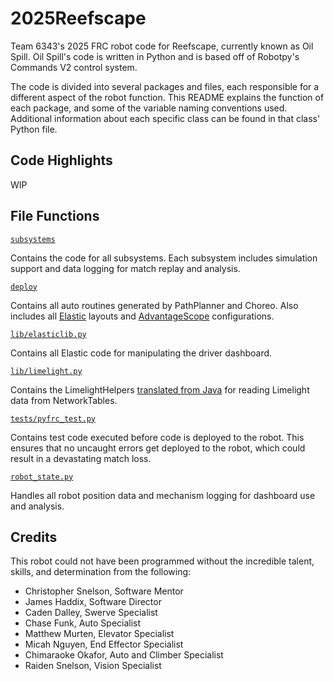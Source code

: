 # 2025Reefscape

Team 6343's 2025 FRC robot code for Reefscape, currently known as Oil Spill. Oil Spill's code is written in Python and is based off of Robotpy's Commands V2 control system.

The code is divided into several packages and files, each responsible for a different aspect of the robot function. This README explains the function of each package, and some of the variable naming conventions used. Additional information about each specific class can be found in that class' Python file.

## Code Highlights
WIP

## File Functions

[`subsystems`](subsystems)

Contains the code for all subsystems. Each subsystem includes simulation support and data logging for match replay and analysis.

[`deploy`](deploy)

Contains all auto routines generated by PathPlanner and Choreo. Also includes all [Elastic](https://github.com/Gold872/elastic-dashboard) layouts and [AdvantageScope](https://docs.advantagescope.org/) configurations.

[`lib/elasticlib.py`](lib/elasticlib.py)

Contains all Elastic code for manipulating the driver dashboard.

[`lib/limelight.py`](lib/limelight.py)

Contains the LimelightHelpers [translated from Java](https://github.com/LimelightVision/limelightlib-wpijava/blob/89accc690a9b5bc5cfb0914ebbb444d66dd8ce3b/LimelightHelpers.java) for reading Limelight data from NetworkTables.

[`tests/pyfrc_test.py`](tests/pyfrc_test.py)

Contains test code executed before code is deployed to the robot. This ensures that no uncaught errors get deployed to the robot, which could result in a devastating match loss.

[`robot_state.py`](robot_state.py)

Handles all robot position data and mechanism logging for dashboard use and analysis.

## Credits

This robot could not have been programmed without the incredible talent, skills, and determination from the following:
- Christopher Snelson, Software Mentor
- James Haddix, Software Director
- Caden Dalley, Swerve Specialist
- Chase Funk, Auto Specialist
- Matthew Murten, Elevator Specialist
- Micah Nguyen, End Effector Specialist
- Chimaraoke Okafor, Auto and Climber Specialist
- Raiden Snelson, Vision Specialist
